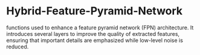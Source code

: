# Hybrid-Feature-Pyramid-Network
functions used to enhance a feature pyramid network (FPN) architecture. It introduces several layers to improve the quality of extracted features, ensuring that important details are emphasized while low-level noise is reduced.
